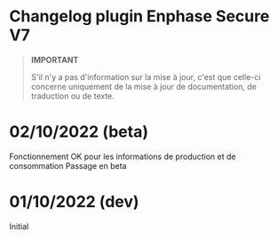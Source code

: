 # Changelog plugin Enphase Secure V7

>**IMPORTANT**
>
>S'il n'y a pas d'information sur la mise à jour, c'est que celle-ci concerne uniquement de la mise à jour de documentation, de traduction ou de texte.

# 02/10/2022 (beta)
Fonctionnement OK pour les informations de production et de consommation
Passage en beta

# 01/10/2022 (dev)
Initial
